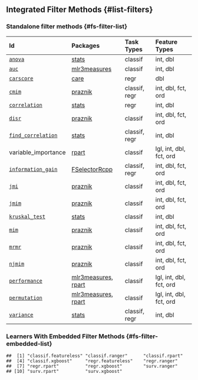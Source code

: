 ## Integrated Filter Methods {#list-filters}

### Standalone filter methods {#fs-filter-list}


|Id                                                                                                |Packages                                                                                                           |Task Types    |Feature Types           |
|:-------------------------------------------------------------------------------------------------|:------------------------------------------------------------------------------------------------------------------|:-------------|:-----------------------|
|[`anova`](https://mlr3filters.mlr-org.com/reference/mlr_filters_anova.html)                       |[stats](https://cran.r-project.org/package=stats)                                                                  |classif       |int, dbl                |
|[`auc`](https://mlr3filters.mlr-org.com/reference/mlr_filters_auc.html)                           |[mlr3measures](https://cran.r-project.org/package=mlr3measures)                                                    |classif       |int, dbl                |
|[`carscore`](https://mlr3filters.mlr-org.com/reference/mlr_filters_carscore.html)                 |[care](https://cran.r-project.org/package=care)                                                                    |regr          |dbl                     |
|[`cmim`](https://mlr3filters.mlr-org.com/reference/mlr_filters_cmim.html)                         |[praznik](https://cran.r-project.org/package=praznik)                                                              |classif, regr |int, dbl, fct, ord      |
|[`correlation`](https://mlr3filters.mlr-org.com/reference/mlr_filters_correlation.html)           |[stats](https://cran.r-project.org/package=stats)                                                                  |regr          |int, dbl                |
|[`disr`](https://mlr3filters.mlr-org.com/reference/mlr_filters_disr.html)                         |[praznik](https://cran.r-project.org/package=praznik)                                                              |classif       |int, dbl, fct, ord      |
|[`find_correlation`](https://mlr3filters.mlr-org.com/reference/mlr_filters_find_correlation.html) |[stats](https://cran.r-project.org/package=stats)                                                                  |classif, regr |int, dbl                |
|variable_importance                                                                               |[rpart](https://cran.r-project.org/package=rpart)                                                                  |classif       |lgl, int, dbl, fct, ord |
|[`information_gain`](https://mlr3filters.mlr-org.com/reference/mlr_filters_information_gain.html) |[FSelectorRcpp](https://cran.r-project.org/package=FSelectorRcpp)                                                  |classif, regr |int, dbl, fct, ord      |
|[`jmi`](https://mlr3filters.mlr-org.com/reference/mlr_filters_jmi.html)                           |[praznik](https://cran.r-project.org/package=praznik)                                                              |classif       |int, dbl, fct, ord      |
|[`jmim`](https://mlr3filters.mlr-org.com/reference/mlr_filters_jmim.html)                         |[praznik](https://cran.r-project.org/package=praznik)                                                              |classif       |int, dbl, fct, ord      |
|[`kruskal_test`](https://mlr3filters.mlr-org.com/reference/mlr_filters_kruskal_test.html)         |[stats](https://cran.r-project.org/package=stats)                                                                  |classif       |int, dbl                |
|[`mim`](https://mlr3filters.mlr-org.com/reference/mlr_filters_mim.html)                           |[praznik](https://cran.r-project.org/package=praznik)                                                              |classif       |int, dbl, fct, ord      |
|[`mrmr`](https://mlr3filters.mlr-org.com/reference/mlr_filters_mrmr.html)                         |[praznik](https://cran.r-project.org/package=praznik)                                                              |classif       |int, dbl, fct, ord      |
|[`njmim`](https://mlr3filters.mlr-org.com/reference/mlr_filters_njmim.html)                       |[praznik](https://cran.r-project.org/package=praznik)                                                              |classif       |int, dbl, fct, ord      |
|[`performance`](https://mlr3filters.mlr-org.com/reference/mlr_filters_performance.html)           |[mlr3measures](https://cran.r-project.org/package=mlr3measures), [rpart](https://cran.r-project.org/package=rpart) |classif       |lgl, int, dbl, fct, ord |
|[`permutation`](https://mlr3filters.mlr-org.com/reference/mlr_filters_permutation.html)           |[mlr3measures](https://cran.r-project.org/package=mlr3measures), [rpart](https://cran.r-project.org/package=rpart) |classif       |lgl, int, dbl, fct, ord |
|[`variance`](https://mlr3filters.mlr-org.com/reference/mlr_filters_variance.html)                 |[stats](https://cran.r-project.org/package=stats)                                                                  |classif, regr |int, dbl                |

### Learners With Embedded Filter Methods {#fs-filter-embedded-list}


```
##  [1] "classif.featureless" "classif.ranger"      "classif.rpart"      
##  [4] "classif.xgboost"     "regr.featureless"    "regr.ranger"        
##  [7] "regr.rpart"          "regr.xgboost"        "surv.ranger"        
## [10] "surv.rpart"          "surv.xgboost"
```
